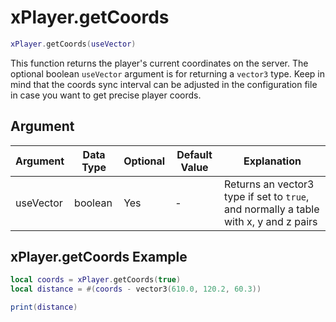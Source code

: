 # xPlayer.getCoords

```lua
xPlayer.getCoords(useVector)
```

This function returns the player's current coordinates on the server. The optional boolean `useVector` argument is for returning a `vector3` type. Keep in mind that the coords sync interval can be adjusted in the configuration file in case you want to get precise player coords.

## Argument

| Argument  | Data Type | Optional | Default Value | Explanation                                                                          |
|-----------|-----------|----------|---------------|--------------------------------------------------------------------------------------|
| useVector | boolean   | Yes      | -             | Returns an vector3 type if set to `true`, and normally a table with x, y and z pairs |

## xPlayer.getCoords Example

```lua
local coords = xPlayer.getCoords(true)
local distance = #(coords - vector3(610.0, 120.2, 60.3))

print(distance)
```
